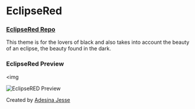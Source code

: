 # EclipseRed

### [EclipseRed Repo](https://github.com/Jessepelumi/eclipseRed.git)

This theme is for the lovers of black and also takes into account the beauty of an eclipse, the beauty found in the dark.

### EclipseRed Preview

<img


![EclipseRED Preview](https://github.com/Jessepelumi/eclipseRed/blob/main/eclipseRed-preview.png)

Created by [Adesina Jesse](https://github.com/Jessepelumi)
